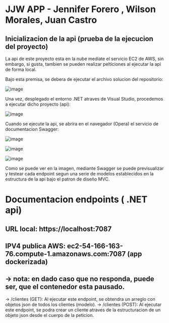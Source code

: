 # JJW APP  - Jennifer Forero , Wilson Morales, Juan Castro

## Inicializacion de la api (prueba de la ejecucion del proyecto)

La api de este proyecto esta en la nube mediate el servicio EC2 de AWS, sin embargo,
si gusta, tambien se pueden realizar pelticiones al ejecutar la api de forma local.

Bajo esta premisa, se debera de ejecutar el archivo solucion del repositorio:

![image](https://github.com/BlutLucifugeKrieger/jjw_project/assets/130005378/dad264ff-ffa1-4243-93fd-c56ea52e7441)

Una vez, desplegado el entorno .NET atraves de Visual Studio, procedemos a ejecutar dicho proyecto (api):

![image](https://github.com/BlutLucifugeKrieger/jjw_project/assets/130005378/c8fa0a49-eff9-4d17-be79-09b3e493c3ed)

Cuando se ejecute la api, se abrira en el navegador (Opera) el servicio de documentacion Swagger:

![image](https://github.com/BlutLucifugeKrieger/jjw_project/assets/130005378/88001b21-3052-41cc-9799-c869ae9a0a78)

![image](https://github.com/BlutLucifugeKrieger/jjw_project/assets/130005378/feffed7c-71fe-4df5-8912-6940f13d5522)

![image](https://github.com/BlutLucifugeKrieger/jjw_project/assets/130005378/a6713efc-b168-43e7-87b2-399301dd92ee)


Como se puede ver en la imagen, mediante Swagger se puede previsualizar y testear cada endpoint segun una serie de modelos
establecidos en la estructura de la api bajo el patron de diseño MVC.

# Documentacion endpoints ( .NET api)

 ## URL local: https://localhost:7087 
 ## IPV4 publica AWS: ec2-54-166-163-76.compute-1.amazonaws.com:7087 (app dockerizada) 
 ## -> nota: en dado caso que no responda, puede ser, que el contenedor esta pausado.


 -> /clientes  (GET): Al ejecutar este endpoint, se obtendra un arreglo con objetos json de todos los clientes (modelo).
 -> /clientes  (POST): Al ejecutar este endpoint, se podra crear un cliente atraves de la estructuracion de un objeto json desde el cuerpo de la peticion.
 
